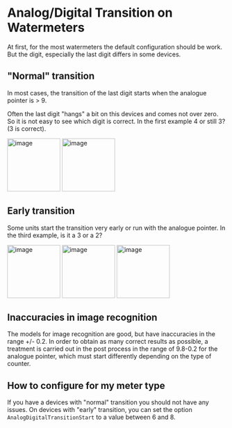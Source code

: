 # Analog/Digital Transition on Watermeters

At first, for the most watermeters the default configuration should be work. But the digit, especially the last digit differs in some devices.

## "Normal" transition

In most cases, the transition of the last digit starts when the analogue pointer is > 9. 

Often the last digit "hangs" a bit on this devices and comes not over zero. So it is not easy to see which digit is correct. In the first example 4 or still 3? (3 is correct).

<img width="122" alt="image" src="https://user-images.githubusercontent.com/412645/209808192-5ff67e9f-ea7c-4d82-a8e4-54b3643c7e24.png">
<img width="122" alt="image" src="https://user-images.githubusercontent.com/412645/209808306-359cce2e-ec84-4390-82d1-6747e1ec056c.png">


## Early transition

Some units start the transition very early or run with the analogue pointer. In the third example, is it a 3 or a 2?

<img width="122" alt="image" src="https://user-images.githubusercontent.com/412645/209807685-658fb9bb-648a-4779-bc30-805eadc12083.png">
<img width="122" alt="image" src="https://user-images.githubusercontent.com/412645/209808972-448bb6d0-7b7e-4030-abb2-9c966ceffc4a.png">
<img width="122" alt="image" src="https://user-images.githubusercontent.com/412645/209809116-d4acc5f2-ab5c-4304-9559-598b1dfc59c2.png">


## Inaccuracies in image recognition

The models for image recognition are good, but have inaccuracies in the range +/- 0.2. In order to obtain as many correct results as possible, a treatment is carried out in the post process in the range of 9.8-0.2 for the analogue pointer, which must start differently depending on the type of counter.


## How to configure for my meter type

If you have a devices with "normal" transition you should not have any issues. On devices with "early" transition, you can set the option `AnalogDigitalTransitionStart` to a value between 6 and 8.

